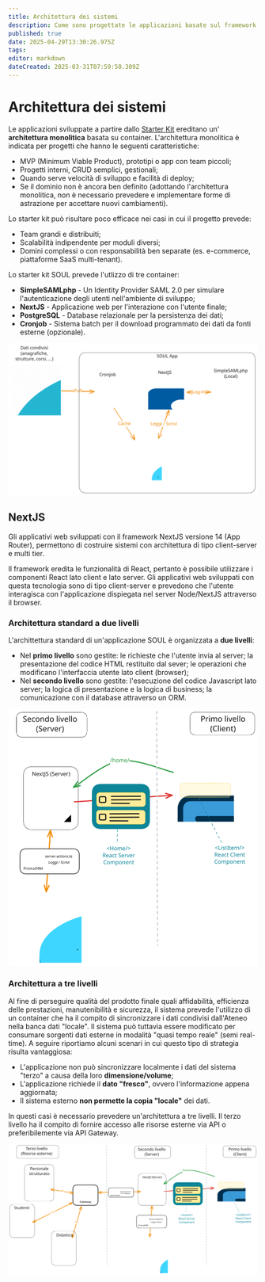 ```yaml
---
title: Architettura dei sistemi
description: Come sono progettate le applicazioni basate sul framework SOUL a seguito della clonazione del repository Starter Kit
published: true
date: 2025-04-29T13:30:26.975Z
tags: 
editor: markdown
dateCreated: 2025-03-31T07:59:50.309Z
---
```


# Architettura dei sistemi

Le applicazioni sviluppate a partire dallo [Starter Kit](https://github.com/Piattaforme-Applicativi/soul-starter-kit) ereditano un' **architettura monolitica** basata su container. L'architettura monolitica è indicata per progetti che hanno le seguenti caratteristiche:

- MVP (Minimum Viable Product), prototipi o app con team piccoli;
- Progetti interni, CRUD semplici, gestionali;
- Quando serve velocità di sviluppo e facilità di deploy;
- Se il dominio non è ancora ben definito (adottando l'architettura monolitica, non è necessario prevedere e implementare forme di astrazione per accettare nuovi cambiamenti).

Lo starter kit può risultare poco efficace nei casi in cui il progetto prevede:

- Team grandi e distribuiti;
- Scalabilità indipendente per moduli diversi;
- Domini complessi o con responsabilità ben separate (es. e-commerce, piattaforme SaaS multi-tenant).

Lo starter kit SOUL prevede l'utlizzo di tre container:

* **SimpleSAMLphp** -  Un Identity Provider SAML 2.0 per simulare l'autenticazione degli utenti nell'ambiente di sviluppo;
* **NextJS** - Applicazione web per l'interazione con l'utente finale;
* **PostgreSQL** - Database relazionale per la persistenza dei dati;
* **Cronjob** - Sistema batch per il download programmato dei dati da fonti esterne (opzionale).

![Componenti pila software SOUL](/diagrammi/componenti-architettura.svg)



## NextJS

Gli applicativi web sviluppati con il framework NextJS versione 14 (App Router), permettono di costruire sistemi con architettura di tipo client-server e multi tier. 

Il framework eredita le funzionalità di React, pertanto è possibile utilizzare i componenti React lato client e lato server. Gli applicativi web sviluppati con questa tecnologia sono di tipo client-server e prevedono che l'utente interagisca con l'applicazione dispiegata nel server Node/NextJS attraverso il browser.

### Architettura standard a due livelli

L'archittettura standard di un'applicazione SOUL è organizzata a **due livelli**:

* Nel **primo livello** sono gestite: le richieste che l'utente invia al server; la presentazione del codice HTML restituito dal sever; le operazioni che modificano l'interfaccia utente lato client (browser);
* Nel **secondo livello** sono gestite: l'esecuzione del codice Javascript lato server; la logica di presentazione e la logica di business; la comunicazione con il database attraverso un ORM.

![Design pattern architetturale standard](/diagrammi/two-tier.svg)

### Architettura a tre livelli

Al fine di perseguire qualità del prodotto finale quali affidabilità, efficienza delle prestazioni, manutenibilità e sicurezza, il sistema prevede l'utilizzo di un container che ha il compito di sincronizzare i dati condivisi dall'Ateneo nella banca dati "locale". Il sistema può tuttavia essere modificato per consumare sorgenti dati esterne in modalità "quasi tempo reale" (semi real-time). A seguire riportiamo alcuni scenari in cui questo tipo di strategia risulta vantaggiosa:

* L'applicazione non può sincronizzare localmente i dati del sistema "terzo" a causa della loro **dimensione/volume**;
* L'applicazione richiede il **dato "fresco"**, ovvero l'informazione appena aggiornata;
* Il sistema esterno **non permette la copia "locale"** dei dati.

In questi casi è necessario prevedere un'architettura a tre livelli. Il terzo livello ha il compito di fornire accesso alle risorse esterne via API o preferibilemente via API Gateway.

![Design pattern architetturale a tre livelli](/diagrammi/three-tier.svg)





